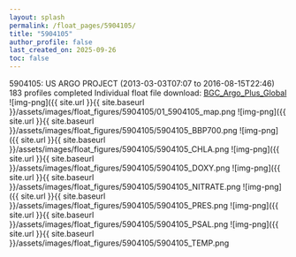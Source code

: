 ```yaml
---
layout: splash
permalink: /float_pages/5904105/
title: "5904105"
author_profile: false
last_created_on: 2025-09-26
toc: false
---
```

 
5904105: US ARGO PROJECT (2013-03-03T07:07 to 2016-08-15T22:46)
183 profiles completed
Individual float file download: [BGC_Argo_Plus_Global](https://ftp.soest.hawaii.edu/bgc_argo_plus/Individual_Floats/outliers_removed/5904105_Sprof_processed.nc)
![img-png]({{ site.url }}{{ site.baseurl }}/assets/images/float_figures/5904105/01_5904105_map.png
![img-png]({{ site.url }}{{ site.baseurl }}/assets/images/float_figures/5904105/5904105_BBP700.png
![img-png]({{ site.url }}{{ site.baseurl }}/assets/images/float_figures/5904105/5904105_CHLA.png
![img-png]({{ site.url }}{{ site.baseurl }}/assets/images/float_figures/5904105/5904105_DOXY.png
![img-png]({{ site.url }}{{ site.baseurl }}/assets/images/float_figures/5904105/5904105_NITRATE.png
![img-png]({{ site.url }}{{ site.baseurl }}/assets/images/float_figures/5904105/5904105_PRES.png
![img-png]({{ site.url }}{{ site.baseurl }}/assets/images/float_figures/5904105/5904105_PSAL.png
![img-png]({{ site.url }}{{ site.baseurl }}/assets/images/float_figures/5904105/5904105_TEMP.png
